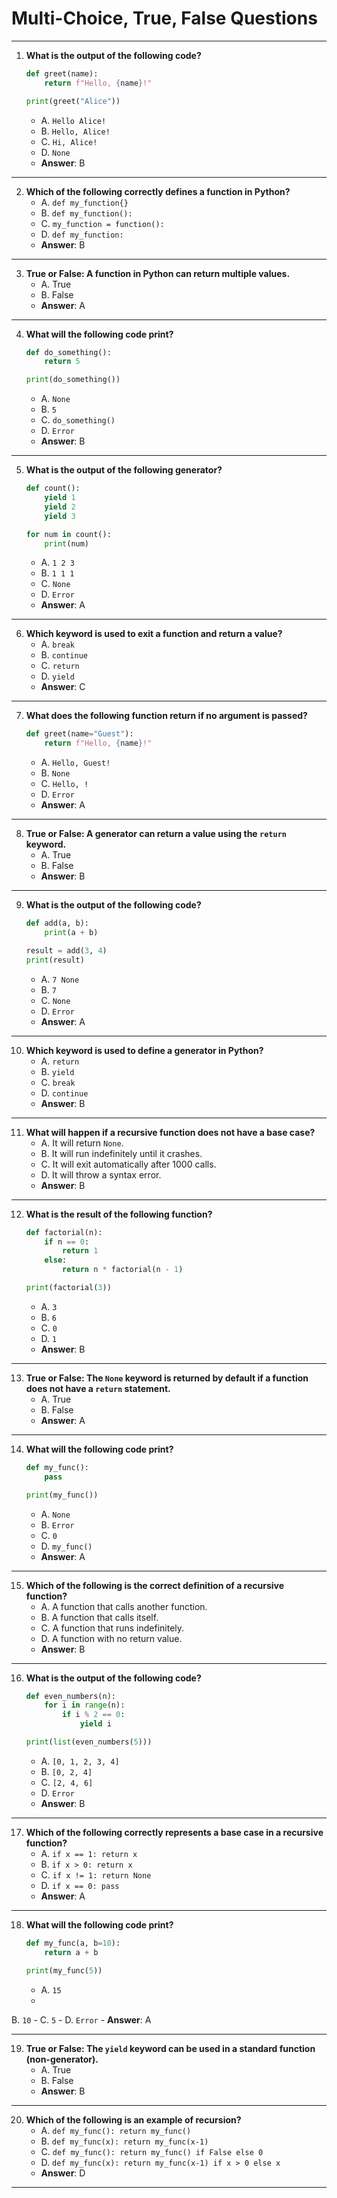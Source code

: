 # Multi-Choice, True, False Questions

---

1. **What is the output of the following code?**
   ```python title="Example"
   def greet(name):
       return f"Hello, {name}!"

   print(greet("Alice"))
   ```
   - A. `Hello Alice!`
   - B. `Hello, Alice!`
   - C. `Hi, Alice!`
   - D. `None`
   - **Answer**: B

---

2. **Which of the following correctly defines a function in Python?**
   - A. `def my_function{}`
   - B. `def my_function():`
   - C. `my_function = function():`
   - D. `def my_function:`
   - **Answer**: B

---

3. **True or False: A function in Python can return multiple values.**
   - A. True
   - B. False
   - **Answer**: A

---

4. **What will the following code print?**
   ```python title="Example"
   def do_something():
       return 5

   print(do_something())
   ```
   - A. `None`
   - B. `5`
   - C. `do_something()`
   - D. `Error`
   - **Answer**: B

---

5. **What is the output of the following generator?**
   ```python title="Example"
   def count():
       yield 1
       yield 2
       yield 3

   for num in count():
       print(num)
   ```
   - A. `1 2 3`
   - B. `1 1 1`
   - C. `None`
   - D. `Error`
   - **Answer**: A

---

6. **Which keyword is used to exit a function and return a value?**
   - A. `break`
   - B. `continue`
   - C. `return`
   - D. `yield`
   - **Answer**: C

---

7. **What does the following function return if no argument is passed?**
   ```python title="Example"
   def greet(name="Guest"):
       return f"Hello, {name}!"
   ```
   - A. `Hello, Guest!`
   - B. `None`
   - C. `Hello, !`
   - D. `Error`
   - **Answer**: A

---

8. **True or False: A generator can return a value using the `return` keyword.**
   - A. True
   - B. False
   - **Answer**: B

---

9. **What is the output of the following code?**
   ```python title="Example"
   def add(a, b):
       print(a + b)

   result = add(3, 4)
   print(result)
   ```
   - A. `7 None`
   - B. `7`
   - C. `None`
   - D. `Error`
   - **Answer**: A

---

10. **Which keyword is used to define a generator in Python?**
    - A. `return`
    - B. `yield`
    - C. `break`
    - D. `continue`
    - **Answer**: B

---

11. **What will happen if a recursive function does not have a base case?**
    - A. It will return `None`.
    - B. It will run indefinitely until it crashes.
    - C. It will exit automatically after 1000 calls.
    - D. It will throw a syntax error.
    - **Answer**: B

---

12. **What is the result of the following function?**
    ```python title="Example"
    def factorial(n):
        if n == 0:
            return 1
        else:
            return n * factorial(n - 1)
    
    print(factorial(3))
    ```
    - A. `3`
    - B. `6`
    - C. `0`
    - D. `1`
    - **Answer**: B

---

13. **True or False: The `None` keyword is returned by default if a function does not have a `return` statement.**
    - A. True
    - B. False
    - **Answer**: A

---

14. **What will the following code print?**
    ```python title="Example"
    def my_func():
        pass

    print(my_func())
    ```
    - A. `None`
    - B. `Error`
    - C. `0`
    - D. `my_func()`
    - **Answer**: A

---

15. **Which of the following is the correct definition of a recursive function?**
    - A. A function that calls another function.
    - B. A function that calls itself.
    - C. A function that runs indefinitely.
    - D. A function with no return value.
    - **Answer**: B

---

16. **What is the output of the following code?**
    ```python title="Example"
    def even_numbers(n):
        for i in range(n):
            if i % 2 == 0:
                yield i
    
    print(list(even_numbers(5)))
    ```
    - A. `[0, 1, 2, 3, 4]`
    - B. `[0, 2, 4]`
    - C. `[2, 4, 6]`
    - D. `Error`
    - **Answer**: B

---

17. **Which of the following correctly represents a base case in a recursive function?**
    - A. `if x == 1: return x`
    - B. `if x > 0: return x`
    - C. `if x != 1: return None`
    - D. `if x == 0: pass`
    - **Answer**: A

---

18. **What will the following code print?**
    ```python title="Example"
    def my_func(a, b=10):
        return a + b

    print(my_func(5))
    ```
    - A. `15`
    -

 B. `10`
    - C. `5`
    - D. `Error`
    - **Answer**: A

---

19. **True or False: The `yield` keyword can be used in a standard function (non-generator).**
    - A. True
    - B. False
    - **Answer**: B

---

20. **Which of the following is an example of recursion?**
    - A. `def my_func(): return my_func()`
    - B. `def my_func(x): return my_func(x-1)`
    - C. `def my_func(): return my_func() if False else 0`
    - D. `def my_func(x): return my_func(x-1) if x > 0 else x`
    - **Answer**: D

---